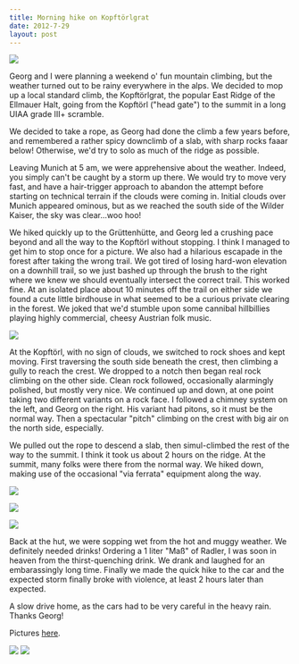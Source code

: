 ```yaml
---
title: Morning hike on Kopftörlgrat
date: 2012-7-29
layout: post
---
```


[![](http://farm9.static.flickr.com/8145/7667828808_700aee7635.jpg)](http://www.flickr.com/photos/ripsawridge/7667828808/)
  
Georg and I were planning a weekend o' fun mountain climbing, but
the weather turned out to be rainy everywhere in the alps. We decided to
mop up a local standard climb, the Kopftörlgrat, the popular East Ridge
of the Ellmauer Halt, going from the Kopftörl ("head gate") to the summit
in a long UIAA grade III+ scramble.
  
  
We decided to take a rope, as Georg had done the climb a few years before,
and remembered a rather spicy downclimb of a slab, with sharp rocks faaar
below! Otherwise, we'd try to solo as much of the ridge as possible.
  
  
Leaving Munich at 5 am, we were apprehensive about the weather. Indeed,
you simply can't be caught by a storm up there. We would try to move very
fast, and have a hair-trigger approach to abandon the attempt before starting
on technical terrain if the clouds were coming in. Initial clouds over
Munich appeared ominous, but as we reached the south side of the Wilder
Kaiser, the sky was clear...woo hoo!
  
  
  
We hiked quickly up to the Grüttenhütte, and Georg led a crushing pace
beyond and all the way to the Kopftörl without stopping. I think I managed
to get him to stop once for a picture. We also had a hilarious escapade
in the forest after taking the wrong trail. We got tired of losing hard-won
elevation on a downhill trail, so we just bashed up through the brush to
the right where we knew we should eventually intersect the correct trail.
This worked fine. At an isolated place about 10 minutes off the trail on
either side we found a cute little birdhouse in what seemed to be a curious
private clearing in the forest. We joked that we'd stumble upon some cannibal
hillbillies playing highly commercial, cheesy Austrian folk music.
  
  
  
[![](http://farm9.static.flickr.com/8166/7667833258_118f7715a1.jpg)](http://www.flickr.com/photos/ripsawridge/7667833258/)
  
  
At the Kopftörl, with no sign of clouds, we switched to rock shoes
and kept moving. First traversing the south side beneath the crest, then
climbing a gully to reach the crest. We dropped to a notch then began real
rock climbing on the other side. Clean rock followed, occasionally alarmingly
polished, but mostly very nice. We continued up and down, at one point
taking two different variants on a rock face. I followed a chimney system
on the left, and Georg on the right. His variant had pitons, so it must
be the normal way. Then a spectacular "pitch" climbing on the crest with
big air on the north side, especially.
  
  
We pulled out the rope to descend a slab, then simul-climbed the rest
of the way to the summit. I think it took us about 2 hours on the ridge.
At the summit, many folks were there from the normal way. We hiked down,
making use of the occasional "via ferrata" equipment along the way.
  
  
[![](http://farm8.static.flickr.com/7252/7667835594_5a86e4ec89.jpg)](http://www.flickr.com/photos/ripsawridge/7667835594/)
  
[![](http://farm8.static.flickr.com/7110/7667836942_0b2a0f158a.jpg)](http://www.flickr.com/photos/ripsawridge/7667836942/)
  
[![](http://farm8.static.flickr.com/7122/7667841858_4441fbcd8b.jpg)](http://www.flickr.com/photos/ripsawridge/7667841858/)
  
  
Back at the hut, we were sopping wet from the hot and muggy weather. We
definitely needed drinks! Ordering a 1 liter "Maß" of Radler, I was soon
in heaven from the thirst-quenching drink. We drank and laughed for an
embarassingly long time. Finally we made the quick hike to the car and
the expected storm finally broke with violence, at least 2 hours later
than expected.
  
  
A slow drive home, as the cars had to be very careful in the heavy rain.
Thanks Georg!
  
  
Pictures [here](http://www.flickr.com/photos/ripsawridge/sets/72157630801539848).
  
  
[![](http://farm8.static.flickr.com/7274/7667843262_cec5fd79d6.jpg)](http://www.flickr.com/photos/ripsawridge/7667843262/)
[![](http://farm8.static.flickr.com/7116/7667845488_251a55012d.jpg)
](http://www.flickr.com/photos/ripsawridge/7667845488/)
